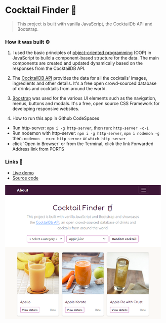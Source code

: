 # Cocktail Finder 🍹

> This project is built with vanilla JavaScript, the CocktailDb API and Bootstrap.

### How it was built ⚙️

1. I used the basic principles of [object-oriented programming](https://developer.mozilla.org/en-US/docs/Learn/JavaScript/Objects/Object-oriented_programming) (OOP) in JavaScript to build a component-based structure for the data. The main components are created and updated dynamically based on the responses from the CocktailDB API.

2. The [CocktailDB API](https://www.thecocktaildb.com/api.php) provides the data for all the cocktails' images, ingredients and other details. It's a free open crowd-sourced database of drinks and cocktails from around the world.

3. [Boostrap](https://getbootstrap.com/) was used for the various UI elements such as the navigation, menus, buttons and modals. It's a free, open source CSS Framework for developing responsive websites.

4. How to run this app in Github CodeSpaces

- Run http-server: `npm i -g http-server`, then run: `http-server -c-1`
- Run nodemon with http-server: `npm i -g http-server`, `npm i nodemon -g` then: `nodemon --exec http-server` or `which http-server`
- click 'Open in Browser' or from the Terminal, click the link Forwarded Address link from PORTS

### Links 🔗

- [Live demo](https://js-cocktailsdb-api.vercel.app/)
- [Source code](https://github.com/rolandjlevy/js-cocktailsdb-api)

![Cocktail Finder](src/images/cocktail-finder.png 'Cocktail Finder')
